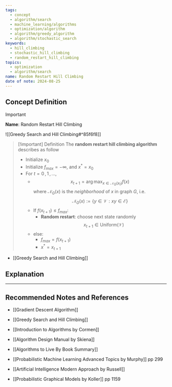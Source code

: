 ```yaml
---
tags:
  - concept
  - algorithm/search
  - machine_learning/algorithms
  - optimization/algorithm
  - algorithm/greedy_algorithm
  - algorithm/stochastic_search
keywords:
  - hill_climbing
  - stochastic_hill_climbing
  - random_restart_hill_climbing
topics:
  - optimization
  - algorithm/search
name: Random Restart Hill Climbing
date of note: 2024-08-25
---
```


## Concept Definition

>[!important]
>**Name**: Random Restart Hill Climbing

![[Greedy Search and Hill Climbing#^85f6f8]]

>[!important] Definition
>The **random restart hill climbing algorithm** describes as follow
>- Initialize $x_{0}$
>- Initialize $f_{max} = -\infty$, and $x^{*} = x_{0}$
>- For $t=0\,,1 \,{,}\ldots{,}\,$
>	- $$x_{t+1} = \arg\max_{x \in \mathcal{N}_{G}(x_{t})}f(x)$$ where $\mathcal{N}_{G}(x)$ is the *neighborhood* of $x$ in graph $G$, i.e. $$\mathcal{N}_{G}(x) := \{ y\in \mathcal{V}: xy\in \mathcal{E}  \}$$
>	- If $f(x_{t+1}) \le f_{max}$:
>		- **Random restart**: choose next state randomly $$x_{t+1} \in \text{Uniform}(\mathcal{V})$$
>	- else:
>		- $f_{max} = f(x_{t+1})$
>		- $x^{*} = x_{t+1}$

- [[Greedy Search and Hill Climbing]]



## Explanation





-----------
##  Recommended Notes and References



- [[Gradient Descent Algorithm]]
- [[Greedy Search and Hill Climbing]]


- [[Introduction to Algorithms by Cormen]]
- [[Algorithm Design Manual by Skiena]]
- [[Algorithms to Live By Book Summary]]

- [[Probabilistic Machine Learning Advanced Topics by Murphy]] pp 299
- [[Artificial Intelligence Modern Approach by Russell]]
- [[Probabilistic Graphical Models by Koller]] pp 1159